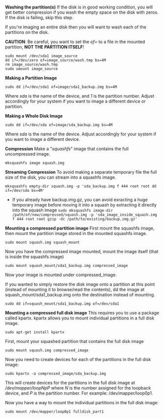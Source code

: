 **Washing the partition(s)**
If the disk is in good working condition, you will get better compression if you wash the empty space on the disk with zeros. If the disk is failing, skip this step.

If you're imaging an entire disk then you will want to wash each of the partitions on the disk.

**CAUTION**: Be careful, you want to set the _of=_ to a file in the mounted partition, **NOT THE PARTITION ITSELF**!

```mkdir image_source
sudo mount /dev/sda1 image_source
dd if=/dev/zero of=image_source/wash.tmp bs=4M
rm image_source/wash.tmp
sudo umount image_source
```

**Making a Partition Image**
```mkdir image
sudo dd if=/dev/sda1 of=image/sda1_backup.img bs=4M
```
Where _sda_ is the name of the device, and _1_ is the partition number. Adjust accordingly for your system if you want to image a different device or partition.

**Making a Whole Disk Image**

```mkdir image
sudo dd if=/dev/sda of=image/sda_backup.img bs=4M
```

Where _sda_ is the name of the device. Adjust accordingly for your system if you want to image a different device.

**Compression**
Make a "_squashfs_" image that contains the full uncompressed image.

```sudo apt-get install squashfs-tools
mksquashfs image squash.img
```

**Streaming Compression**
To avoid making a separate temporary file the full size of the disk, you can stream into a squashfs image.

```mkdir empty-dir
mksquashfs empty-dir squash.img -p 'sda_backup.img f 444 root root dd if=/dev/sda bs=4M'
```

* If you already have backup.img.gz, you can avoid exracting a huge temporary image before moving it into a squash by extracting it directly into the squash image 
`sudo mksquashfs image-dir /path/of/new/compressed/squash.img -p 'sda_image_inside_squash.img f 444 root root gzip -dc /path/to/existing/backup.img.gz'
`


**Mounting a compressed partition image**
First mount the squashfs image, then mount the partition image stored in the mounted squashfs image.

```mkdir squash_mount
sudo mount squash.img squash_mount
```

Now you have the compressed image mounted, mount the image itself (that is inside the squashfs image)

```mkdir compressed_image
sudo mount squash_mount/sda1_backup.img compressed_image
```

Now your image is mounted under compressed_image.


If you wanted to simply restore the disk image onto a partition at this point (instead of mounting it to browse/read the contents), dd the image at squash_mount/sda1_backup.img onto the destination instead of mounting.

`sudo dd if=squash_mount/sda1_backup.img of=/dev/sda1`


**Mounting a compressed full disk image**
This requires you to use a package called kpartx. kpartx allows you to mount individual partitions in a full disk image.

`sudo apt-get install kpartx`


First, mount your squashed partition that contains the full disk image

```mkdir compressed_image
sudo mount squash.img compressed_image
```


Now you need to create devices for each of the partitions in the full disk image:

`sudo kpartx -a compressed_image/sda_backup.img`


This will create devices for the partitions in the full disk image at _/dev/mapper/loopNpP_ where _N_ is the number assigned for the loopback device, and _P_ is the partition number. For example: /dev/mapper/loop0p1.


Now you have a way to mount the individual partitions in the full disk image:

```mkdir fulldisk_part1
sudo mount /dev/mapper/loop0p1 fulldisk_part1
```
